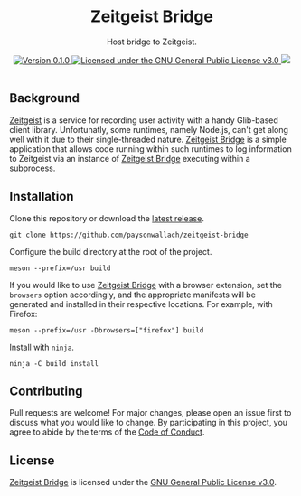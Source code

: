 <div align="center">
  <h1>Zeitgeist Bridge</h1>
  <p>Host bridge to Zeitgeist.</p>
  <a href="https://github.com/paysonwallach/zeitgeist-bridge/releases/latest">
    <img alt="Version 0.1.0" src="https://img.shields.io/badge/version-0.1.0-red.svg?cacheSeconds=2592000&style=flat-square" />
  </a>
  <a href="https://github.com/paysonwallach/zeitgeist-bridge/blob/master/LICENSE" target="\_blank">
    <img alt="Licensed under the GNU General Public License v3.0" src="https://img.shields.io/github/license/paysonwallach/zeitgeist-bridge?style=flat-square" />
  <a href=https://buymeacoffee.com/paysonwallach>
    <img src=https://img.shields.io/badge/donate-Buy%20me%20a%20coffe-yellow?style=flat-square>
  </a>
  <br>
  <br>
</div>

## Background

[Zeitgeist](https://launchpad.net/zeitgeist-project) is a service for recording user activity with a handy Glib-based client library. Unfortunatly, some runtimes, namely Node.js, can't get along well with it due to their single-threaded nature. [Zeitgeist Bridge](https://github.com/paysonwallach/zeitgeist-bridge) is a simple application that allows code running within such runtimes to log information to Zeitgeist via an instance of [Zeitgeist Bridge](https://github.com/paysonwallach/zeitgeist-bridge) executing within a subprocess.

## Installation

Clone this repository or download the [latest release](https://github.com/paysonwallach/zeitgeist-bridge/releases/latest).

```shell
git clone https://github.com/paysonwallach/zeitgeist-bridge
```

Configure the build directory at the root of the project.

```shell
meson --prefix=/usr build
```

If you would like to use [Zeitgeist Bridge](https://github.com/paysonwallach/zeitgeist-bridge) with a browser extension, set the `browsers` option accordingly, and the appropriate manifests will be generated and installed in their respective locations. For example, with Firefox:

```shell
meson --prefix=/usr -Dbrowsers=["firefox"] build
```

Install with `ninja`.

```shell
ninja -C build install
```

## Contributing

Pull requests are welcome! For major changes, please open an issue first to discuss what you would like to change. By participating in this project, you agree to abide by the terms of the [Code of Conduct](https://github.com/paysonwallach/zeitgeist-bridge/blob/master/CODE_OF_CONDUCT.md).

## License

[Zeitgeist Bridge](https://github.com/paysonwallach/zeitgeist-bridge) is licensed under the [GNU General Public License v3.0](https://github.com/paysonwallach/zeitgeist-bridge/blob/master/LICENSE).
